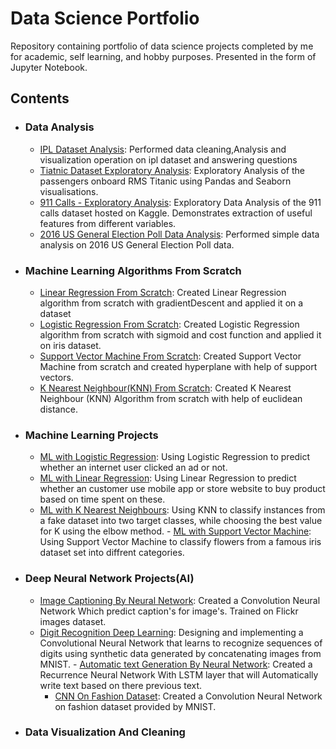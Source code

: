 # Data Science Portfolio



Repository containing portfolio of data science projects completed by me for academic, self learning, and hobby purposes. Presented in the form of Jupyter Notebook.

## Contents
  - ### Data Analysis 
      - [IPL Dataset Analysis](https://github.com/IamCoderAniket/Data_Analysis_and_visualization/blob/master/Ipl_data_analysis.ipynb): Performed data cleaning,Analysis and visualization operation on ipl dataset and answering questions
      - [Tiatnic Dataset Exploratory Analysis](https://github.com/IamCoderAniket/Data_Analysis_and_visualization/blob/master/Tiatnic%20Dataset%20Exploratory%20Analysis.ipynb): Exploratory Analysis of the passengers onboard RMS Titanic using Pandas and Seaborn visualisations.
      - [911 Calls - Exploratory Analysis](https://github.com/IamCoderAniket/Data_Analysis_and_visualization/blob/master/911%20Calls%20Data%20Analysis.ipynb): Exploratory Data Analysis of the 911 calls dataset hosted on Kaggle. Demonstrates extraction of useful features from different variables.
      - [2016 US General Election Poll Data Analysis](https://github.com/IamCoderAniket/Data_Analysis_and_visualization/blob/master/2016%20General%20Election%20Poll%20Analysis.ipynb): Performed  simple data analysis on 2016 US General Election Poll data.
  - ### Machine Learning Algorithms From Scratch
       - [Linear Regression From Scratch](https://github.com/IamCoderAniket/Machine_Learning_Algorithm-s_from_scratch/blob/master/Linear_Regression_from_scratch1.ipynb): Created Linear Regression algorithm from scratch with gradientDescent and applied it on a dataset
       - [Logistic Regression From Scratch](https://github.com/IamCoderAniket/Machine_Learning_Algorithm-s_from_scratch/blob/master/Logistic_Regression_from_scratch1.ipynb): Created Logistic Regression algorithm from scratch with sigmoid and cost function and applied it on iris dataset.
       - [Support Vector Machine From Scratch](https://github.com/IamCoderAniket/Machine_Learning_Algorithm-s_from_scratch/blob/master/SVM_from_Scratch.ipynb): Created Support Vector Machine  from scratch and created hyperplane with help of support vectors.
       - [K Nearest Neighbour(KNN) From Scratch](https://github.com/IamCoderAniket/Machine_Learning_Algorithm-s_from_scratch/blob/master/K%20Nearest%20Neighbors%20from%20Scratch.ipynb): Created K Nearest Neighbour (KNN) Algorithm  from scratch with help of euclidean distance.
  - ### Machine Learning Projects
      - [ML with Logistic Regression](https://github.com/IamCoderAniket/Machine_Learning_Projects/blob/master/Machine%20Learning%20with%20Logistic%20Regression.ipynb): Using Logistic Regression to predict whether an internet user clicked an ad or not.
       - [ML with Linear Regression](https://github.com/IamCoderAniket/Machine_Learning_Projects/blob/master/Machine%20Learning%20with%20Linear%20Regression.ipynb): Using Linear Regression to predict whether an customer use mobile app or store website to buy product based on time spent on these. 
       - [ML with K Nearest Neighbours](https://github.com/IamCoderAniket/Machine_Learning_Projects/blob/master/ML%20with%20K%20Nearest%20Neighbors.ipynb): Using KNN to classify instances from a fake dataset into two target classes, while choosing the best value for K using the elbow method.
        - [ML with Support Vector Machine](https://github.com/IamCoderAniket/Machine_Learning_Projects/blob/master/ML%20with%20Support%20Vector%20Machines.ipynb): Using Support Vector Machine to classify flowers from a famous iris dataset set into diffrent categories.
      
  - ### Deep Neural Network Projects(AI)
      - [Image Captioning By Neural Network](https://github.com/IamCoderAniket/Deep_Neural_Networks-AI-/blob/master/Image_Captioning_By_Neural_Network.ipynb): Created a Convolution Neural Network Which predict caption's for image's. Trained on Flickr images dataset.
       - [Digit Recognition Deep Learning](https://github.com/IamCoderAniket/Deep_Neural_Networks-AI-/blob/master/digit_recognition_deep_learning.ipynb): Designing and implementing a Convolutional Neural Network that learns to recognize sequences of digits using synthetic data generated by concatenating images from MNIST.
        - [Automatic text Generation By Neural Network](https://github.com/IamCoderAniket/Deep_Neural_Networks-AI-/blob/master/Automatic_Text_Generation_Neural_Network.ipynb): Created a Recurrence Neural Network With LSTM layer that will Automatically write text based on there previous text.
         - [CNN On Fashion Dataset](https://github.com/IamCoderAniket/Deep_Neural_Networks-AI-/blob/master/Fashion_data_Neural_Net.ipynb): Created a Convolution Neural Network on fashion dataset provided by MNIST.
  - ### Data Visualization And Cleaning
  
   
  










